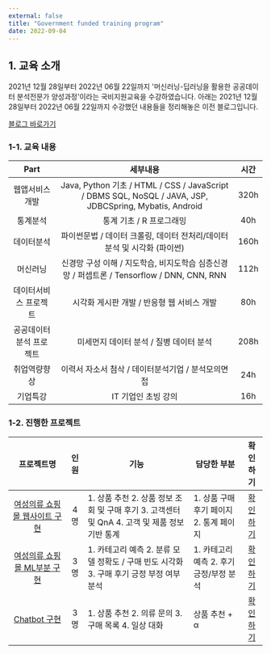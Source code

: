 ```yaml
---
external: false
title: "Government funded training program"
date: 2022-09-04
---
```


## 1. 교육 소개

2021년 12월 28일부터 2022년 06월 22일까지 '머신러닝-딥러닝을 활용한 공공데이터 분석전문가 양성과정'이라는 국비지원교육을 수강하였습니다.
아래는 2021년 12월 28일부터 2022년 06월 22일까지 수강했던 내용들을 정리해놓은 이전 블로그입니다.

[블로그 바로가기](https://blog.naver.com/wooeric1)

### 1-1. 교육 내용

|           Part          |                                                 세부내용                                                 | 시간 |
|:-----------------------:|:--------------------------------------------------------------------------------------------------------:|:----:|
|      웹앱서비스개발     | Java, Python 기초 / HTML / CSS / JavaScript / DBMS SQL, NoSQL / JAVA, JSP, JDBCSpring, Mybatis, Android | 320h |
|         통계분석        |                                         통계 기초 / R 프로그래밍                                         |  40h |
|        데이터분석       |                   파이썬문법 / 데이터 크롤링, 데이터 전처리/데이터분석 및 시각화 (파이썬)                  | 160h |
|         머신러닝        |        신경망 구성 이해 / 지도학습, 비지도학습 심층신경망 / 퍼셉트론 / Tensorflow / DNN, CNN, RNN        | 112h |
|  데이터서비스 프로젝트  |                                시각화 게시판 개발 / 반응형 웹 서비스 개발                                |  80h |
| 공공데이터분석 프로젝트 |                                  미세먼지 데이터 분석 / 질병 데이터 분석                                 | 208h |
|       취업역량향상      |                            이력서 자소서 첨삭 / 데이터분석기업 / 분석모의면접                            |  24h |
|         기업특강        |                                            IT 기업인 초빙 강의                                           |  16h |

### 1-2. 진행한 프로젝트

| 프로젝트명 | 인원 | 기능 | 담당한 부분 | 확인하기 |
|:------------------------:|:----:|---------------------------------|-------------------------------|:------:|
| [여성의류 쇼핑몰 웹사이트 구현](https://github.com/WoojinJeonkr/ShoppingMall) | 4명 | 1. 상품 추천 2. 상품 정보 조회 및 구매 후기 3. 고객센터 및 QnA 4. 고객 및 제품 정보 기반 통계 | 1. 상품 구매 후기 페이지 2. 통계 페이지 | [확인하기](https://github.com/WoojinJeonkr/woojinBlog/blob/main/public/images/doc/shoppingmall.pdf) |
| [여성의류 쇼핑몰 ML부분 구현](https://github.com/WoojinJeonkr/ShoppingMallML) | 3명 | 1. 카테고리 예측 2. 분류 모델 정확도 / 구매 빈도 시각화 3. 구매 후기 긍정 부정 여부 분석 | 1. 카테고리 예측 2. 후기 긍정/부정 분석 | [확인하기](https://github.com/WoojinJeonkr/woojinBlog/blob/main/public/images/doc/shoppingmallML.pdf) |
| [Chatbot 구현](https://github.com/WoojinJeonkr/ShoppingMall) | 3명 | 1. 상품 추천 2. 의류 문의 3. 구매 목록 4. 일상 대화 | 상품 추천 + α | [확인하기](https://github.com/WoojinJeonkr/Chatbot) |
